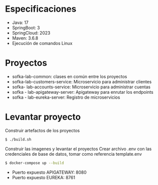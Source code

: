 # Especificaciones
- Java: 17
- SpringBoot: 3
- SpringCloud: 2023
- Maven: 3.6.8
- Ejecución de comandos Linux 

# Proyectos
- sofka-lab-common: clases en común entre los proyectos
- sofka-lab-customers-service: Microservicio para administrar clientes
- sofka- lab-accounts-service: Microservicio para administrar cuentas
- sofka - lab-apigateway-server: Apigateway para enrutar los endpoints
- sofka - lab-eureka-server: Registro de microservicios

# Levantar proyecto

Construir artefactos de los proyectos

```sh
$ ./build.sh
```

Construir las imagenes y levantar el proyectos
Crear archivo .env con las credenciales de base de datos, tomar como referencia template.env
```sh
$ docker-compose up --build
```

- Puerto expuesto APIGATEWAY: 8080
- Puerto expuesto EUREKA: 8761
